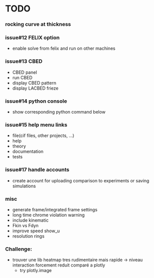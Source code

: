 # TODO

### rocking curve at thickness

### issue#12 FELIX option
- enable solve from felix and run on other machines

### issue#13 CBED
- CBED panel
- run CBED
- display CBED pattern
- display LACBED frieze

### issue#14 python console
  - show corresponding python command below

### issue#15 help menu links
- file(cif files, other projects, ...)
- help
- theory
- documentation
- tests

### issue#17 handle accounts
- create account for uploading comparison to experiments or saving simulations

### misc
- generate frame/integrated frame settings
- long time chrome violation warning
- include kinematic
- Fkin vs Fdyn
- improve speed show_u
- resolution rings

### Challenge:
- trouver une lib heatmap tres rudimentaire mais rapide -> niveau interaction forcement reduit comparé a plotly
    - try plotly.image
